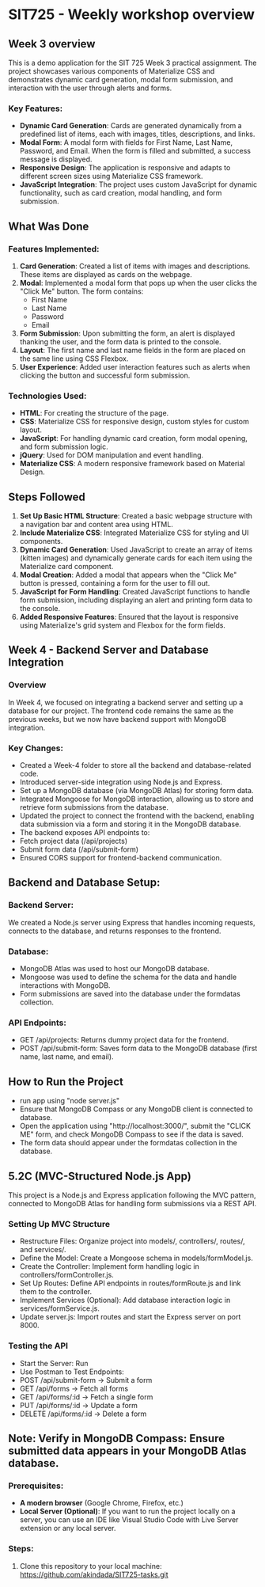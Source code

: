 # SIT725 - Weekly workshop overview

## Week 3 overview

This is a demo application for the SIT 725 Week 3 practical assignment. The project showcases various components of Materialize CSS and demonstrates dynamic card generation, modal form submission, 
and interaction with the user through alerts and forms. 

### Key Features:
- **Dynamic Card Generation**: Cards are generated dynamically from a predefined list of items, each with images, titles, descriptions, and links.
- **Modal Form**: A modal form with fields for First Name, Last Name, Password, and Email. When the form is filled and submitted, a success message is displayed.
- **Responsive Design**: The application is responsive and adapts to different screen sizes using Materialize CSS framework.
- **JavaScript Integration**: The project uses custom JavaScript for dynamic functionality, such as card creation, modal handling, and form submission.

## What Was Done

### Features Implemented:
1. **Card Generation**: Created a list of items with images and descriptions. These items are displayed as cards on the webpage.
2. **Modal**: Implemented a modal form that pops up when the user clicks the "Click Me" button. The form contains:
   - First Name
   - Last Name
   - Password
   - Email
3. **Form Submission**: Upon submitting the form, an alert is displayed thanking the user, and the form data is printed to the console.
4. **Layout**: The first name and last name fields in the form are placed on the same line using CSS Flexbox.
5. **User Experience**: Added user interaction features such as alerts when clicking the button and successful form submission.

### Technologies Used:
- **HTML**: For creating the structure of the page.
- **CSS**: Materialize CSS for responsive design, custom styles for custom layout.
- **JavaScript**: For handling dynamic card creation, form modal opening, and form submission logic.
- **jQuery**: Used for DOM manipulation and event handling.
- **Materialize CSS**: A modern responsive framework based on Material Design.

## Steps Followed

1. **Set Up Basic HTML Structure**: Created a basic webpage structure with a navigation bar and content area using HTML.
2. **Include Materialize CSS**: Integrated Materialize CSS for styling and UI components.
3. **Dynamic Card Generation**: Used JavaScript to create an array of items (kitten images) and dynamically generate cards for each item using the Materialize card component.
4. **Modal Creation**: Added a modal that appears when the "Click Me" button is pressed, containing a form for the user to fill out.
5. **JavaScript for Form Handling**: Created JavaScript functions to handle form submission, including displaying an alert and printing form data to the console.
6. **Added Responsive Features**: Ensured that the layout is responsive using Materialize's grid system and Flexbox for the form fields.

## Week 4 - Backend Server and Database Integration
### Overview
In Week 4, we focused on integrating a backend server and setting up a database for our project. The frontend code remains the same as the previous weeks, but we now have backend support with MongoDB integration.

### Key Changes:
- Created a Week-4 folder to store all the backend and database-related code.
- Introduced server-side integration using Node.js and Express.
- Set up a MongoDB database (via MongoDB Atlas) for storing form data.
- Integrated Mongoose for MongoDB interaction, allowing us to store and retrieve form submissions from the database.
- Updated the project to connect the frontend with the backend, enabling data submission via a form and storing it in the  MongoDB database.
- The backend exposes API endpoints to:
- Fetch project data (/api/projects)
- Submit form data (/api/submit-form)
- Ensured CORS support for frontend-backend communication.

## Backend and Database Setup:
### Backend Server:
We created a Node.js server using Express that handles incoming requests, connects to the database, and returns responses to the frontend.

### Database:
- MongoDB Atlas was used to host our MongoDB database.
- Mongoose was used to define the schema for the data and handle interactions with MongoDB.
- Form submissions are saved into the database under the formdatas collection.

### API Endpoints:
- GET /api/projects: Returns dummy project data for the frontend.
- POST /api/submit-form: Saves form data to the MongoDB database (first name, last name, and email).

## How to Run the Project
- run app using "node server.js"
- Ensure that MongoDB Compass or any MongoDB client is connected to database.
- Open the application using "http://localhost:3000/", submit the "CLICK ME" form, and check MongoDB Compass to see if the data is saved.
- The form data should appear under the formdatas collection in the database.

## 5.2C (MVC-Structured Node.js App) 
This project is a Node.js and Express application following the MVC pattern, connected to MongoDB Atlas for handling form submissions via a REST API.

### Setting Up MVC Structure
* Restructure Files: Organize project into models/, controllers/, routes/, and services/.
* Define the Model: Create a Mongoose schema in models/formModel.js.
* Create the Controller: Implement form handling logic in controllers/formController.js.
* Set Up Routes: Define API endpoints in routes/formRoute.js and link them to the controller.
* Implement Services (Optional): Add database interaction logic in services/formService.js.
* Update server.js: Import routes and start the Express server on port 8000.

### Testing the API
* Start the Server: Run
* Use Postman to Test Endpoints:
* POST /api/submit-form → Submit a form
* GET /api/forms → Fetch all forms
* GET /api/forms/:id → Fetch a single form
* PUT /api/forms/:id → Update a form
* DELETE /api/forms/:id → Delete a form

## Note: Verify in MongoDB Compass: Ensure submitted data appears in your MongoDB Atlas database.

### Prerequisites:
- **A modern browser** (Google Chrome, Firefox, etc.)
- **Local Server (Optional)**: If you want to run the project locally on a server, you can use an IDE like Visual Studio Code with Live Server extension or any local server.

### Steps:
1. Clone this repository to your local machine: https://github.com/akindada/SIT725-tasks.git
